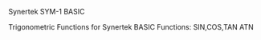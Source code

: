 Synertek SYM-1 BASIC

Trigonometric Functions for Synertek BASIC
Functions:
          SIN,COS,TAN ATN

          
